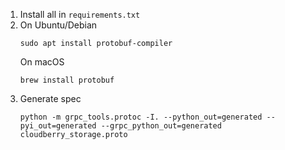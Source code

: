 1. Install all in `requirements.txt`
2.  On Ubuntu/Debian
    ```commandline
    sudo apt install protobuf-compiler
    ```
    On macOS
    ```
    brew install protobuf
    ```
3. Generate spec
   ```commandline
   python -m grpc_tools.protoc -I. --python_out=generated --pyi_out=generated --grpc_python_out=generated cloudberry_storage.proto
   ```